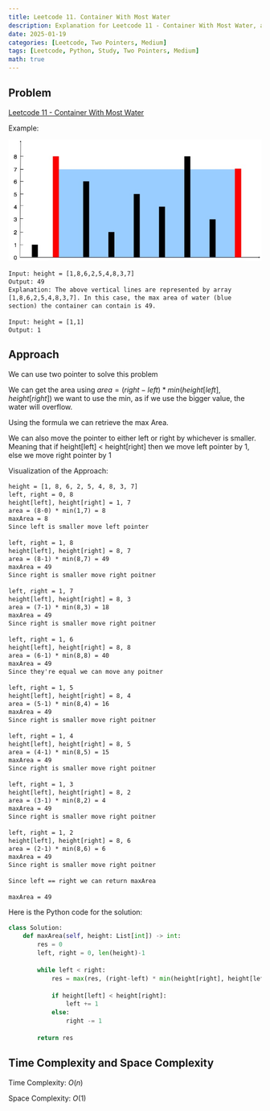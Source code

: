 ```yaml
---
title: Leetcode 11. Container With Most Water
description: Explanation for Leetcode 11 - Container With Most Water, and its solution in Python.
date: 2025-01-19
categories: [Leetcode, Two Pointers, Medium]
tags: [Leetcode, Python, Study, Two Pointers, Medium]
math: true
---
```


## Problem
[Leetcode 11 - Container With Most Water](https://leetcode.com/problems/container-with-most-water/description/)

Example:

![Desktop View](/assets/img/leetcode/leetcode11.jpg)
```
Input: height = [1,8,6,2,5,4,8,3,7]
Output: 49
Explanation: The above vertical lines are represented by array [1,8,6,2,5,4,8,3,7]. In this case, the max area of water (blue section) the container can contain is 49.

Input: height = [1,1]
Output: 1
```

## Approach

We can use two pointer to solve this problem

We can get the area using $area = (right-left) * min(height[left], height[right])$ we want to use the min, as if we use the bigger value, the water will overflow.

Using the formula we can retrieve the max Area.

We can also move the pointer to either left or right by whichever is smaller. Meaning that if height[left] < height[right] then we move left pointer by 1, else we move right pointer by 1

Visualization of the Approach:
```
height = [1, 8, 6, 2, 5, 4, 8, 3, 7]
left, right = 0, 8
height[left], height[right] = 1, 7
area = (8-0) * min(1,7) = 8
maxArea = 8
Since left is smaller move left pointer

left, right = 1, 8
height[left], height[right] = 8, 7
area = (8-1) * min(8,7) = 49
maxArea = 49
Since right is smaller move right poitner

left, right = 1, 7
height[left], height[right] = 8, 3
area = (7-1) * min(8,3) = 18
maxArea = 49
Since right is smaller move right poitner

left, right = 1, 6
height[left], height[right] = 8, 8
area = (6-1) * min(8,8) = 40
maxArea = 49
Since they're equal we can move any poitner

left, right = 1, 5
height[left], height[right] = 8, 4
area = (5-1) * min(8,4) = 16
maxArea = 49
Since right is smaller move right poitner

left, right = 1, 4
height[left], height[right] = 8, 5
area = (4-1) * min(8,5) = 15
maxArea = 49
Since right is smaller move right poitner

left, right = 1, 3
height[left], height[right] = 8, 2
area = (3-1) * min(8,2) = 4
maxArea = 49
Since right is smaller move right poitner

left, right = 1, 2
height[left], height[right] = 8, 6
area = (2-1) * min(8,6) = 6
maxArea = 49
Since right is smaller move right poitner

Since left == right we can return maxArea

maxArea = 49
```

Here is the Python code for the solution:
```python
class Solution:
    def maxArea(self, height: List[int]) -> int:
        res = 0
        left, right = 0, len(height)-1

        while left < right:
            res = max(res, (right-left) * min(height[right], height[left]))

            if height[left] < height[right]:
                left += 1
            else:
                right -= 1
        
        return res    
```
## Time Complexity and Space Complexity

Time Complexity: $O(n)$

Space Complexity: $O(1)$